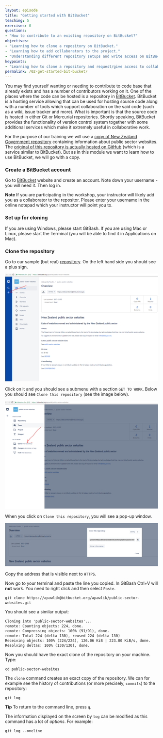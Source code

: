 ```yaml
---
layout: episode
title: "Getting started with BitBucket"
teaching: 5
exercises: 0
questions:
- "How to contribute to an existing repository on BitBucket?"
objectives:
- "Learning how to clone a repository on BitBucket."
- "Learning how to add collaborators to the project."
- "Understanding different repository setups and write access on BitBucket."
keypoints:
- "Learning how to clone a repository and request/give access to collaborators."
permalink: /02-get-started-bit-bucket/
---
```


You may find yourself wanting or needing to contribute to code base that already exists and has a number of contributors working on it. One of the places where the code can be hosted is a repository in [BitBucket](https://bitbucket.org/). BitBucket is a hosting service allowing that can be used for hosting source code along with a number of tools which support collaboration on the said code (such as a wiki, issue tracker and more). What is important is that the source code is hosted in either Git or Mercurial repositories. Shortly speaking, BitBucket provides the functionality of version control system together with some additional services which make it extremely useful in collaborative work.

For the purpose of our training we will use a [copy of New Zealand Government repository](https://bitbucket.org/apawlik/public-sector-websites) containing information about public sector websites. The [original of this repository is actually hosted on GitHub](https://github.com/GOVTNZ/public-sector-websites) (which is a service similar to BitBucket). But as in this module we want to learn how to use BitBucket, we will go with a copy.

### Create a BitBucket account

Go to [BitBucket](https://bitbucket.org/account/signup/) website and create an account. Note down your username - you will need it. Then log in.

**Note** If you are participating in the workshop, your instructor will likely add you as a collaborator to the repositor. Please enter your username in the online notepad which your instructor will point you to.

### Set up for cloning

If you are using Windows, please start GitBash. If you are using Mac or Linux, please start the Terminal (you will be able to find it in Applications on Mac).

### Clone the repository

Go to our sample (but real) [repository](https://bitbucket.org/apawlik/public-sector-websites). On the left hand side you should see a plus sign. 

![plus](../fig/plus_BB.PNG)

Click on it and you should see a submenu with a section `GET TO WORK`. Below you should see `Clone this repository` (see the image below).

![clone](../fig/clone.PNG)

When you click on `Clone this repository`, you will see a pop-up window.

![po-up](../fig/pop.PNG)

Copy the address that is visible next to `HTTPS`.

Now go to your terminal and paste the line you copied. In GitBash Ctrl+V will **not** work. You need to right click and then select `Paste`.

```
git clone https://apawlik@bitbucket.org/apawlik/public-sector-websites.git
```

You should see a similar output:

```
Cloning into 'public-sector-websites'...
remote: Counting objects: 224, done.
remote: Compressing objects: 100% (91/91), done.
remote: Total 224 (delta 130), reused 224 (delta 130)
Receiving objects: 100% (224/224), 126.06 KiB | 223.00 KiB/s, done.
Resolving deltas: 100% (130/130), done.
```

Now you should have the exact clone of the repository on your machine. Type:

```
cd public-sector-websites
```

The `clone` command creates an exact copy of the repository. We can for example see the history of contributions (or more precisely, `commits`) to the repository:

```
git log
```

**Tip** To return to the command line, press `q`.

The information displayed on the screen by `log` can be modified as this command has a lot of *options*. For example:

```
git log --oneline
```
